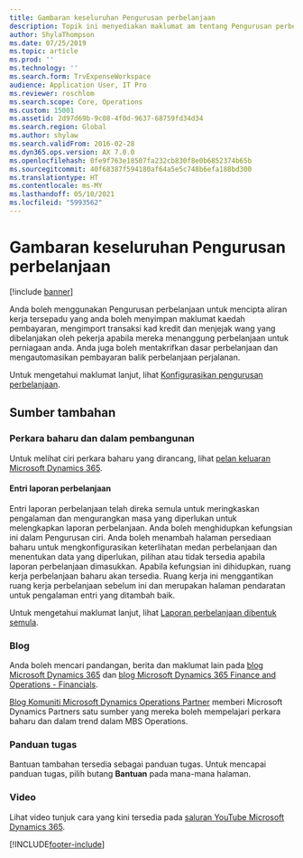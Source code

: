 ```yaml
---
title: Gambaran keseluruhan Pengurusan perbelanjaan
description: Topik ini menyediakan maklumat am tentang Pengurusan perbelanjaan dan pautan kepada sumber tambahan. Anda boleh menggunakan Pengurusan perbelanjaan untuk mencipta aliran kerja tersepadu yang anda boleh menyimpan maklumat kaedah pembayaran, mengimport transaksi kad kredit dan menjejak wang yang dibelanjakan oleh pekerja apabila mereka menanggung perbelanjaan untuk perniagaan anda.
author: ShylaThompson
ms.date: 07/25/2019
ms.topic: article
ms.prod: ''
ms.technology: ''
ms.search.form: TrvExpenseWorkspace
audience: Application User, IT Pro
ms.reviewer: roschlom
ms.search.scope: Core, Operations
ms.custom: 15001
ms.assetid: 2d97d69b-9c08-4f0d-9637-68759fd34d34
ms.search.region: Global
ms.author: shylaw
ms.search.validFrom: 2016-02-28
ms.dyn365.ops.version: AX 7.0.0
ms.openlocfilehash: 0fe9f763e18507fa232cb830f8e0b6852374b65b
ms.sourcegitcommit: 40f68387f594180af64a5e5c748b6efa188bd300
ms.translationtype: HT
ms.contentlocale: ms-MY
ms.lasthandoff: 05/10/2021
ms.locfileid: "5993562"
---
```

# <a name="expense-management-overview"></a>Gambaran keseluruhan Pengurusan perbelanjaan

[!include [banner](../includes/banner.md)]

Anda boleh menggunakan Pengurusan perbelanjaan untuk mencipta aliran kerja tersepadu yang anda boleh menyimpan maklumat kaedah pembayaran, mengimport transaksi kad kredit dan menjejak wang yang dibelanjakan oleh pekerja apabila mereka menanggung perbelanjaan untuk perniagaan anda. Anda juga boleh mentakrifkan dasar perbelanjaan dan mengautomasikan pembayaran balik perbelanjaan perjalanan.

Untuk mengetahui maklumat lanjut, lihat [Konfigurasikan pengurusan perbelanjaan](plan-expense-management.md).

## <a name="additional-resources"></a>Sumber tambahan

### <a name="whats-new-and-in-development"></a>Perkara baharu dan dalam pembangunan

Untuk melihat ciri perkara baharu yang dirancang, lihat [pelan keluaran Microsoft Dynamics 365](/dynamics365/release-plans/).

#### <a name="expense-report-entry"></a>Entri laporan perbelanjaan

Entri laporan perbelanjaan telah direka semula untuk meringkaskan pengalaman dan mengurangkan masa yang diperlukan untuk melengkapkan laporan perbelanjaan. Anda boleh menghidupkan kefungsian ini dalam Pengurusan ciri. Anda boleh menambah halaman persediaan baharu untuk mengkonfigurasikan keterlihatan medan perbelanjaan dan menentukan data yang diperlukan, pilihan atau tidak tersedia apabila laporan perbelanjaan dimasukkan. Apabila kefungsian ini dihidupkan, ruang kerja perbelanjaan baharu akan tersedia. Ruang kerja ini menggantikan ruang kerja perbelanjaan sebelum ini dan merupakan halaman pendaratan untuk pengalaman entri yang ditambah baik.

Untuk mengetahui maklumat lanjut, lihat [Laporan perbelanjaan dibentuk semula](ExpenseWorkspaceNew.md).

### <a name="blogs"></a>Blog

Anda boleh mencari pandangan, berita dan maklumat lain pada [blog Microsoft Dynamics 365](https://community.dynamics.com/b/msftdynamicsblog?c=Enterprise) dan [blog Microsoft Dynamics 365 Finance and Operations - Financials](https://community.dynamics.com/365/financeandoperations/b/financials).

[Blog Komuniti Microsoft Dynamics Operations Partner](https://community.dynamics.com/partner/b/operationspartnercommunityblog) memberi Microsoft Dynamics Partners satu sumber yang mereka boleh mempelajari perkara baharu dan dalam trend dalam MBS Operations.

### <a name="task-guides"></a>Panduan tugas

Bantuan tambahan tersedia sebagai panduan tugas. Untuk mencapai panduan tugas, pilih butang **Bantuan** pada mana-mana halaman.

### <a name="videos"></a>Video

Lihat video tunjuk cara yang kini tersedia pada [saluran YouTube Microsoft Dynamics 365](https://www.youtube.com/channel/UCJGCg4rB3QSs8y_1FquelBQ).


[!INCLUDE[footer-include](../includes/footer-banner.md)]